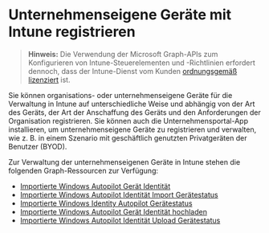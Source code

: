 # <a name="enroll-corporate-owned-devices-by-using-intune"></a>Unternehmenseigene Geräte mit Intune registrieren

> **Hinweis:** Die Verwendung der Microsoft Graph-APIs zum Konfigurieren von Intune-Steuerelementen und -Richtlinien erfordert dennoch, dass der Intune-Dienst vom Kunden [ordnungsgemäß lizenziert](https://www.microsoft.com/en-us/cloud-platform/microsoft-intune-pricing) ist.

Sie können organisations- oder unternehmenseigene Geräte für die Verwaltung in Intune auf unterschiedliche Weise und abhängig von der Art des Geräts, der Art der Anschaffung des Geräts und den Anforderungen der Organisation registrieren. Sie können auch die Unternehmensportal-App installieren, um unternehmenseigene Geräte zu registrieren und verwalten, wie z. B. in einem Szenario mit geschäftlich genutzten Privatgeräten der Benutzer (BYOD).

Zur Verwaltung der unternehmenseigenen Geräte in Intune stehen die folgenden Graph-Ressourcen zur Verfügung:

- [Importierte Windows Autopilot Gerät Identität](intune_enrollment_importedwindowsautopilotdeviceidentity.md)
- [Importierte Windows Autopilot Identität Import Gerätestatus](intune_enrollment_importedwindowsautopilotdeviceidentityimportstatus.md)
- [Importierte Windows Identity Autopilot Gerätestatus](intune_enrollment_importedwindowsautopilotdeviceidentitystate.md)
- [Importierte Windows Autopilot Gerät Identität hochladen](intune_enrollment_importedwindowsautopilotdeviceidentityupload.md)
- [Importierte Windows Autopilot Identität Upload Gerätestatus](intune_enrollment_importedwindowsautopilotdeviceidentityuploadstatus.md)
